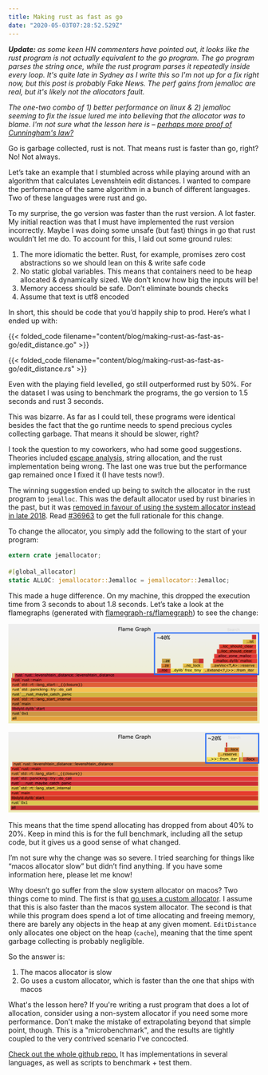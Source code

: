```yaml
---
title: Making rust as fast as go
date: "2020-05-03T07:28:52.529Z"
---
```


_**Update:** as some keen HN commenters have pointed out, it looks like the rust program is not actually equivalent to the go program. The go program parses the string once, while the rust program parses it repeatedly inside every loop. It's quite late in Sydney as I write this so I'm not up for a fix right now, but this post is probably Fake News. The perf gains from jemalloc are real, but it's likely not the allocators fault._

_The one-two combo of 1) better performance on linux & 2) jemalloc seeming to fix the issue lured me into believing that the allocator was to blame. I'm not sure what the lesson here is – [perhaps more proof of Cunningham's law?](https://en.wikipedia.org/wiki/Ward_Cunningham#Cunningham's_Law)_

Go is garbage collected, rust is not. That means rust is faster than go, right? No! Not always.

Let’s take an example that I stumbled across while playing around with an algorithm that calculates Levenshtein edit distances. I wanted to compare the performance of the same algorithm in a bunch of different languages. Two of these languages were rust and go.

To my surprise, the go version was faster than the rust version. A lot faster. My initial reaction was that I must have implemented the rust version incorrectly. Maybe I was doing some unsafe (but fast) things in go that rust wouldn’t let me do. To account for this, I laid out some ground rules:

1. The more idiomatic the better. Rust, for example, promises zero cost abstractions so we should lean on this & write safe code
2. No static global variables. This means that containers need to be heap allocated & dynamically sized. We don’t know how big the inputs will be!
3. Memory access should be safe. Don’t eliminate bounds checks
4. Assume that text is utf8 encoded

In short, this should be code that you’d happily ship to prod. Here’s what I ended up with:

{{< folded_code filename="content/blog/making-rust-as-fast-as-go/edit_distance.go" >}}

{{< folded_code filename="content/blog/making-rust-as-fast-as-go/edit_distance.rs" >}}

Even with the playing field levelled, go still outperformed rust by 50%. For the dataset I was using to benchmark the programs, the go version to 1.5 seconds and rust 3 seconds.

This was bizarre. As far as I could tell, these programs were identical besides the fact that the go runtime needs to spend precious cycles collecting garbage. That means it should be slower, right?

I took the question to my coworkers, who had some good suggestions. Theories included [escape analysis](https://en.wikipedia.org/wiki/Escape_analysis), string allocation, and the rust implementation being wrong. The last one was true but the performance gap remained once I fixed it (I have tests now!).

The winning suggestion ended up being to switch the allocator in the rust program to `jemalloc`. This was the default allocator used by rust binaries in the past, but it was [removed in favour of using the system allocator instead in late 2018](https://github.com/rust-lang/rust/pull/55238). Read [#36963](https://github.com/rust-lang/rust/issues/36963) to get the full rationale for this change.

To change the allocator, you simply add the following to the start of your program:

```rs
extern crate jemallocator;

#[global_allocator]
static ALLOC: jemallocator::Jemalloc = jemallocator::Jemalloc;
```

This made a huge difference. On my machine, this dropped the execution time from 3 seconds to about 1.8 seconds. Let’s take a look at the flamegraphs (generated with [flamegraph-rs/flamegraph](https://github.com/flamegraph-rs/flamegraph)) to see the change:


![Flamegraph before, with system allocator. Roughly 40% of execution time spent allocating](before.png)

![Flamegraph after allocator was changed to jemalloc. Time spent allocating dropped to 20%](after.png)


This means that the time spend allocating has dropped from about 40% to 20%. Keep in mind this is for the full benchmark, including all the setup code, but it gives us a good sense of what changed.

I’m not sure why the change was so severe. I tried searching for things like “macos allocator slow” but didn’t find anything. If you have some information here, please let me know!

Why doesn’t go suffer from the slow system allocator on macos? Two things come to mind. The first is that [go uses a custom allocator](https://golang.org/src/runtime/malloc.go). I assume that this is also faster than the macos system allocator. The second is that while this program does spend a lot of time allocating and freeing memory, there are barely any objects in the heap at any given moment. `EditDistance` only allocates one object on the heap (`cache`), meaning that the time spent garbage collecting is probably negligible.

So the answer is:

1. The macos allocator is slow
2. Go uses a custom allocator, which is faster than the one that ships with macos

What's the lesson here? If you're writing a rust program that does a lot of allocation, consider using a non-system allocator if you need some more performance. Don't make the mistake of extrapolating beyond that simple point, though. This is a "microbenchmark", and the results are tightly coupled to the very contrived scenario I've concocted.

[Check out the whole github repo.](https://github.com/christianscott/levenshtein-distance-benchmarks) It has implementations in several languages, as well as scripts to benchmark + test them. 
[](https://github.com/christianscott/levenshtein-distance-benchmarks)
